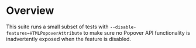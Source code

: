 # Overview

This suite runs a small subset of tests with `--disable-features=HTMLPopoverAttribute`
to make sure no Popover API functionality is inadvertently exposed when the feature is
disabled.
